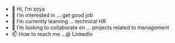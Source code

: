 - 👋 Hi, I’m zoya
- 👀 I’m interested in ... get good job
- 🌱 I’m currently learning ... technical HR
- 💞️ I’m looking to collaborate on ... projects related to management
- 📫 How to reach me ...@ LinkedIn

<!---
6263795552/6263795552 is a ✨ special ✨ repository because its `README.md` (this file) appears on your GitHub profile.
You can click the Preview link to take a look at your changes.
--->

